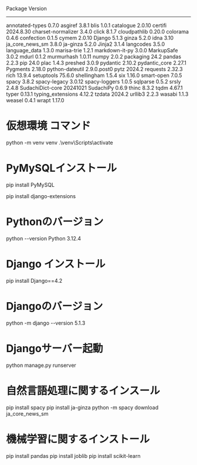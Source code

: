 Package            Version
------------------ -----------
annotated-types    0.7.0
asgiref            3.8.1
blis               1.0.1
catalogue          2.0.10
certifi            2024.8.30
charset-normalizer 3.4.0
click              8.1.7
cloudpathlib       0.20.0
colorama           0.4.6
confection         0.1.5
cymem              2.0.10
Django             5.1.3
ginza              5.2.0
idna               3.10
ja_core_news_sm    3.8.0
ja-ginza           5.2.0
Jinja2             3.1.4
langcodes          3.5.0
language_data      1.3.0
marisa-trie        1.2.1
markdown-it-py     3.0.0
MarkupSafe         3.0.2
mdurl              0.1.2
murmurhash         1.0.11
numpy              2.0.2
packaging          24.2
pandas             2.2.3
pip                24.0
plac               1.4.3
preshed            3.0.9
pydantic           2.10.2
pydantic_core      2.27.1
Pygments           2.18.0
python-dateutil    2.9.0.post0
pytz               2024.2
requests           2.32.3
rich               13.9.4
setuptools         75.6.0
shellingham        1.5.4
six                1.16.0
smart-open         7.0.5
spacy              3.8.2
spacy-legacy       3.0.12
spacy-loggers      1.0.5
sqlparse           0.5.2
srsly              2.4.8
SudachiDict-core   20241021
SudachiPy          0.6.9
thinc              8.3.2
tqdm               4.67.1
typer              0.13.1
typing_extensions  4.12.2
tzdata             2024.2
urllib3            2.2.3
wasabi             1.1.3
weasel             0.4.1
wrapt              1.17.0

# 仮想環境 コマンド
python -m venv venv
.\venv\Scripts\activate

# PyMySQLインストール
pip install PyMySQL

pip install django-extensions

# Pythonのバージョン
python --version
Python 3.12.4

# Django インストール
pip install Django==4.2

# Djangoのバージョン
python -m django --version
5.1.3

# Djangoサーバー起動
python manage.py runserver

# 自然言語処理に関するインスール
pip install spacy
pip install ja-ginza
python -m spacy download ja_core_news_sm

# 機械学習に関するインストール
pip install pandas
pip install joblib
pip install scikit-learn